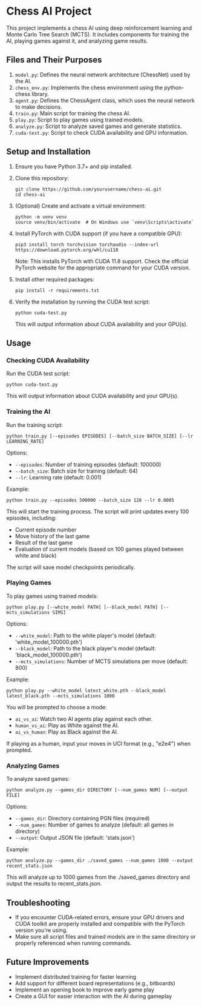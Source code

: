 # Chess AI Project

This project implements a chess AI using deep reinforcement learning and Monte Carlo Tree Search (MCTS). It includes components for training the AI, playing games against it, and analyzing game results.

## Files and Their Purposes

1. `model.py`: Defines the neural network architecture (ChessNet) used by the AI.
2. `chess_env.py`: Implements the chess environment using the python-chess library.
3. `agent.py`: Defines the ChessAgent class, which uses the neural network to make decisions.
4. `train.py`: Main script for training the chess AI.
5. `play.py`: Script to play games using trained models.
6. `analyze.py`: Script to analyze saved games and generate statistics.
7. `cuda-test.py`: Script to check CUDA availability and GPU information.

## Setup and Installation

1. Ensure you have Python 3.7+ and pip installed.

2. Clone this repository:
   ```
   git clone https://github.com/yourusername/chess-ai.git
   cd chess-ai
   ```

3. (Optional) Create and activate a virtual environment:
   ```
   python -m venv venv
   source venv/bin/activate  # On Windows use `venv\Scripts\activate`
   ```

4. Install PyTorch with CUDA support (if you have a compatible GPU):
   ```
   pip3 install torch torchvision torchaudio --index-url https://download.pytorch.org/whl/cu118
   ```
   Note: This installs PyTorch with CUDA 11.8 support. Check the official PyTorch website for the appropriate command for your CUDA version.

5. Install other required packages:
   ```
   pip install -r requirements.txt
   ```

6. Verify the installation by running the CUDA test script:
   ```
   python cuda-test.py
   ```
   This will output information about CUDA availability and your GPU(s).

## Usage

### Checking CUDA Availability

Run the CUDA test script:
```
python cuda-test.py
```
This will output information about CUDA availability and your GPU(s).

### Training the AI

Run the training script:
```
python train.py [--episodes EPISODES] [--batch_size BATCH_SIZE] [--lr LEARNING_RATE]
```

Options:
- `--episodes`: Number of training episodes (default: 100000)
- `--batch_size`: Batch size for training (default: 64)
- `--lr`: Learning rate (default: 0.001)

Example:
```
python train.py --episodes 500000 --batch_size 128 --lr 0.0005
```

This will start the training process. The script will print updates every 100 episodes, including:
- Current episode number
- Move history of the last game
- Result of the last game
- Evaluation of current models (based on 100 games played between white and black)

The script will save model checkpoints periodically.

### Playing Games

To play games using trained models:
```
python play.py [--white_model PATH] [--black_model PATH] [--mcts_simulations SIMS]
```

Options:
- `--white_model`: Path to the white player's model (default: 'white_model_100000.pth')
- `--black_model`: Path to the black player's model (default: 'black_model_100000.pth')
- `--mcts_simulations`: Number of MCTS simulations per move (default: 800)

Example:
```
python play.py --white_model latest_white.pth --black_model latest_black.pth --mcts_simulations 1000
```

You will be prompted to choose a mode:
- `ai_vs_ai`: Watch two AI agents play against each other.
- `human_vs_ai`: Play as White against the AI.
- `ai_vs_human`: Play as Black against the AI.

If playing as a human, input your moves in UCI format (e.g., "e2e4") when prompted.

### Analyzing Games

To analyze saved games:
```
python analyze.py --games_dir DIRECTORY [--num_games NUM] [--output FILE]
```

Options:
- `--games_dir`: Directory containing PGN files (required)
- `--num_games`: Number of games to analyze (default: all games in directory)
- `--output`: Output JSON file (default: 'stats.json')

Example:
```
python analyze.py --games_dir ./saved_games --num_games 1000 --output recent_stats.json
```

This will analyze up to 1000 games from the ./saved_games directory and output the results to recent_stats.json.

## Troubleshooting

- If you encounter CUDA-related errors, ensure your GPU drivers and CUDA toolkit are properly installed and compatible with the PyTorch version you're using.
- Make sure all script files and trained models are in the same directory or properly referenced when running commands.

## Future Improvements

- Implement distributed training for faster learning
- Add support for different board representations (e.g., bitboards)
- Implement an opening book to improve early game play
- Create a GUI for easier interaction with the AI during gameplay